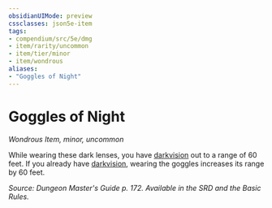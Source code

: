 ```yaml
---
obsidianUIMode: preview
cssclasses: json5e-item
tags:
- compendium/src/5e/dmg
- item/rarity/uncommon
- item/tier/minor
- item/wondrous
aliases: 
- "Goggles of Night"
---
```

# Goggles of Night
*Wondrous Item, minor, uncommon*  


While wearing these dark lenses, you have [darkvision](5E2014官方资源/规则/senses.md#darkvision) out to a range of 60 feet. If you already have [darkvision](5E2014官方资源/规则/senses.md#darkvision), wearing the goggles increases its range by 60 feet.

*Source: Dungeon Master's Guide p. 172. Available in the SRD and the Basic Rules.*